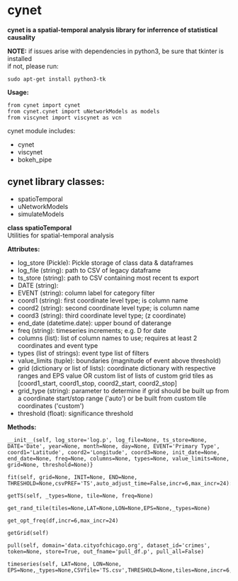 cynet
=====

 **cynet is a spatial-temporal analysis library for inferrence of statistical causality**

**NOTE:** if issues arise with dependencies in python3, be sure that tkinter is installed  
if not, please run:


	sudo apt-get install python3-tk


**Usage:**


	from cynet import cynet
	from cynet.cynet import uNetworkModels as models
	from viscynet import viscynet as vcn


cynet module includes:  
-   cynet
-   viscynet
-   bokeh\_pipe

cynet library classes:
----------------------

-   spatioTemporal
-   uNetworkModels
-   simulateModels

**class spatioTemporal**  
Utilities for spatial-temporal analysis

**Attributes:**  

-   log\_store (Pickle): Pickle storage of class data & dataframes
-   log\_file (string): path to CSV of legacy dataframe
-   ts\_store (string): path to CSV containing most recent ts export
-   DATE (string):
-   EVENT (string): column label for category filter
-   coord1 (string): first coordinate level type; is column name
-   coord2 (string): second coordinate level type; is column name
-   coord3 (string): third coordinate level type; (z coordinate)
-   end\_date (datetime.date): upper bound of daterange
-   freq (string): timeseries increments; e.g. D for date
-   columns (list): list of column names to use; requires at least 2 coordinates and event type
-   types (list of strings): event type list of filters
-   value\_limits (tuple): boundaries (magnitude of event above threshold)
-   grid (dictionary or list of lists): coordinate dictionary with respective ranges and EPS value OR custom list of lists of custom grid tiles as [coord1\_start, coord1\_stop, coord2\_start, coord2\_stop]
-   grid\_type (string): parameter to determine if grid should be built up from a coordinate start/stop range ('auto') or be built from custom tile coordinates ('custom')
-   threshold (float): significance threshold

**Methods:**


	__init__(self, log_store='log.p', log_file=None, ts_store=None, DATE='Date', year=None, month=None, day=None, EVENT='Primary Type', coord1='Latitude', coord2='Longitude', coord3=None, init_date=None, end_date=None, freq=None, columns=None, types=None, value_limits=None, grid=None, threshold=None)}

	fit(self, grid=None, INIT=None, END=None, THRESHOLD=None,csvPREF='TS',auto_adjust_time=False,incr=6,max_incr=24):

	getTS(self, _types=None, tile=None, freq=None)

	get_rand_tile(tiles=None,LAT=None,LON=None,EPS=None,_types=None)

	get_opt_freq(df,incr=6,max_incr=24)
	
	getGrid(self)
	
	pull(self, domain='data.cityofchicago.org', dataset_id='crimes', token=None, store=True, out_fname='pull_df.p', pull_all=False)
	
	timeseries(self, LAT=None, LON=None, EPS=None,_types=None,CSVfile='TS.csv',THRESHOLD=None,tiles=None,incr=6,max_incr=24)
 
